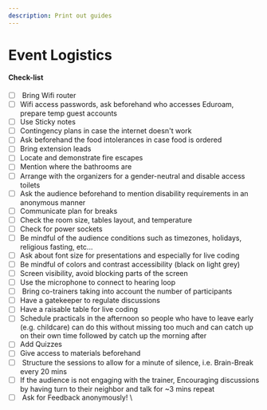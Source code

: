 ```yaml
---
description: Print out guides
---
```


# Event Logistics

#### Check-list

* [ ] &#x20;Bring Wifi router&#x20;
* [ ] Wifi access passwords, ask beforehand who accesses Eduroam, prepare temp guest accounts
* [ ] Use Sticky notes&#x20;
* [ ] Contingency plans in case the internet doesn't work&#x20;
* [ ] Ask beforehand the food intolerances in case food is ordered&#x20;
* [ ] Bring extension leads&#x20;
* [ ] Locate and demonstrate fire escapes&#x20;
* [ ] Mention where the bathrooms are&#x20;
* [ ] Arrange with the organizers for a gender-neutral and disable access toilets&#x20;
* [ ] Ask the audience beforehand to mention disability requirements in an anonymous manner
* [ ] Communicate plan for breaks&#x20;
* [ ] Check the room size, tables layout, and temperature&#x20;
* [ ] Check for power sockets&#x20;
* [ ] Be mindful of the audience conditions such as timezones, holidays, religious fasting, etc...&#x20;
* [ ] Ask about font size for presentations and especially for live coding&#x20;
* [ ] Be mindful of colors and contrast accessibility (black on light grey)&#x20;
* [ ] Screen visibility, avoid blocking parts of the screen&#x20;
* [ ] Use the microphone to connect to hearing loop&#x20;
* [ ] &#x20;Bring co-trainers taking into account the number of participants&#x20;
* [ ] Have a gatekeeper to regulate discussions&#x20;
* [ ] Have a raisable table for live coding&#x20;
* [ ] Schedule practicals in the afternoon so people who have to leave early (e.g. childcare) can do this without missing too much and can catch up on their own time followed by catch up the morning after&#x20;
* [ ] Add Quizzes&#x20;
* [ ] Give access to materials beforehand&#x20;
* [ ] &#x20;Structure the sessions to allow for a minute of silence, i.e. Brain-Break every 20 mins&#x20;
* [ ] If the audience is not engaging with the trainer, Encouraging discussions by having turn to their neighbor and talk for \~3 mins repeat&#x20;
* [ ] &#x20;Ask for Feedback anonymously! \
